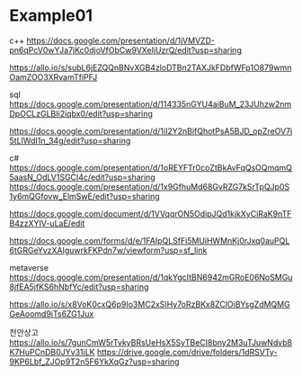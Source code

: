 # Example01

c++
https://docs.google.com/presentation/d/1jVMVZD-pn6qPcV0wYJa7jKc0djoVfObCw9VXeIjUzrQ/edit?usp=sharing

https://allo.io/s/subL6jEZQQnBNvXGB4zloDTBn2TAXJkFDbfWFp1O879wmnOamZOO3XRvamTfiPFJ

sql
https://docs.google.com/presentation/d/114335nGYU4aiBuM_23JUhzw2nmDpOCLzGLBIi2iqbx0/edit?usp=sharing

https://docs.google.com/presentation/d/1iI2Y2nBifQhotPsA5BJD_opZreOV7i5tLIWdI1n_34g/edit?usp=sharing

c#
https://docs.google.com/presentation/d/1oREYFTr0coZtBkAvFqQsOQmqmQ5aasN_OdLV1SGCI4c/edit?usp=sharing
https://docs.google.com/presentation/d/1x9GfhuMd68GvRZG7kSrTpQJp0S1y6mQGfovw_ElmSwE/edit?usp=sharing

https://docs.google.com/document/d/1VVqqrON5OdipJQd1kjkXyCiRaK9nTFB4zzXYIV-uLaE/edit

https://docs.google.com/forms/d/e/1FAIpQLSfFi5MUiHWMnKj0rJxq0auPQL6tGRGeYvzXAIguwrkFKPdn7w/viewform?usp=sf_link

metaverse
https://docs.google.com/presentation/d/1qkYgcItBN6942mGRoE06NoSMGu8jfEA5jfKS6hNbfYc/edit?usp=sharing

https://allo.io/s/x8VoK0cxQ6p9Io3MC2xSIHy7oRzBKx8ZClOiBYsgZdMQMGGeAoomd9iTs6ZG1Jux

천안상고
https://allo.io/s/7gunCmW5rTvkyBRsUeHsX5SyTBeCI8bny2M3uTJuwNdvb8K7HuPCnDB0JYv31iLK
https://drive.google.com/drive/folders/1dRSVTy-9KP6Lbf_ZJOp9T2n5F6YkXqGz?usp=sharing

